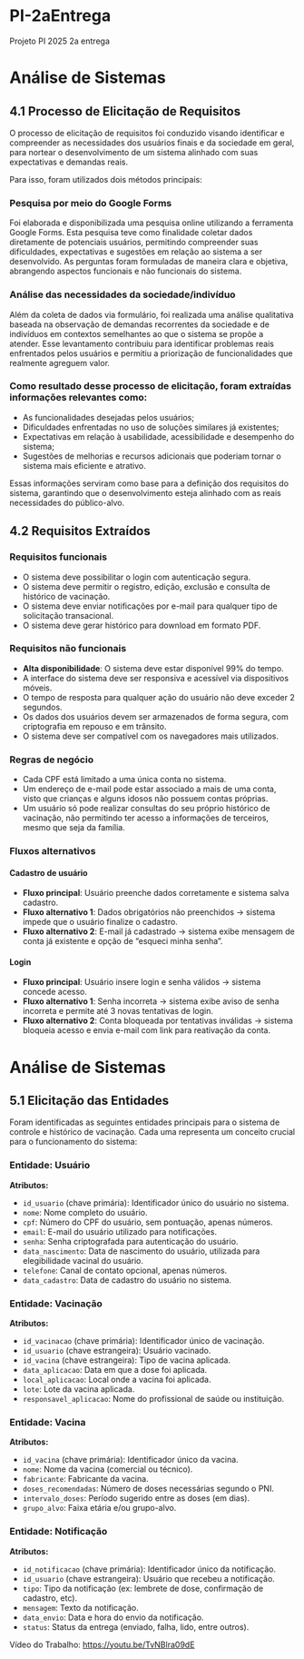 # PI-2aEntrega
Projeto PI 2025 2a entrega
# Análise de Sistemas

## 4.1 Processo de Elicitação de Requisitos

O processo de elicitação de requisitos foi conduzido visando identificar e compreender as necessidades dos usuários finais e da sociedade em geral, para nortear o desenvolvimento de um sistema alinhado com suas expectativas e demandas reais.

Para isso, foram utilizados dois métodos principais:

### Pesquisa por meio do Google Forms

Foi elaborada e disponibilizada uma pesquisa online utilizando a ferramenta Google Forms. Esta pesquisa teve como finalidade coletar dados diretamente de potenciais usuários, permitindo compreender suas dificuldades, expectativas e sugestões em relação ao sistema a ser desenvolvido. As perguntas foram formuladas de maneira clara e objetiva, abrangendo aspectos funcionais e não funcionais do sistema.

### Análise das necessidades da sociedade/indivíduo

Além da coleta de dados via formulário, foi realizada uma análise qualitativa baseada na observação de demandas recorrentes da sociedade e de indivíduos em contextos semelhantes ao que o sistema se propõe a atender. Esse levantamento contribuiu para identificar problemas reais enfrentados pelos usuários e permitiu a priorização de funcionalidades que realmente agreguem valor.

### Como resultado desse processo de elicitação, foram extraídas informações relevantes como:

- As funcionalidades desejadas pelos usuários;
- Dificuldades enfrentadas no uso de soluções similares já existentes;
- Expectativas em relação à usabilidade, acessibilidade e desempenho do sistema;
- Sugestões de melhorias e recursos adicionais que poderiam tornar o sistema mais eficiente e atrativo.

Essas informações serviram como base para a definição dos requisitos do sistema, garantindo que o desenvolvimento esteja alinhado com as reais necessidades do público-alvo.

## 4.2 Requisitos Extraídos

### Requisitos funcionais

- O sistema deve possibilitar o login com autenticação segura.
- O sistema deve permitir o registro, edição, exclusão e consulta de histórico de vacinação.
- O sistema deve enviar notificações por e-mail para qualquer tipo de solicitação transacional.
- O sistema deve gerar histórico para download em formato PDF.

### Requisitos não funcionais

- **Alta disponibilidade**: O sistema deve estar disponível 99% do tempo.
- A interface do sistema deve ser responsiva e acessível via dispositivos móveis.
- O tempo de resposta para qualquer ação do usuário não deve exceder 2 segundos.
- Os dados dos usuários devem ser armazenados de forma segura, com criptografia em repouso e em trânsito.
- O sistema deve ser compatível com os navegadores mais utilizados.

### Regras de negócio

- Cada CPF está limitado a uma única conta no sistema.
- Um endereço de e-mail pode estar associado a mais de uma conta, visto que crianças e alguns idosos não possuem contas próprias.
- Um usuário só pode realizar consultas do seu próprio histórico de vacinação, não permitindo ter acesso a informações de terceiros, mesmo que seja da família.

### Fluxos alternativos

#### Cadastro de usuário

- **Fluxo principal**: Usuário preenche dados corretamente e sistema salva cadastro.
- **Fluxo alternativo 1**: Dados obrigatórios não preenchidos → sistema impede que o usuário finalize o cadastro.
- **Fluxo alternativo 2**: E-mail já cadastrado → sistema exibe mensagem de conta já existente e opção de “esqueci minha senha”.

#### Login

- **Fluxo principal**: Usuário insere login e senha válidos → sistema concede acesso.
- **Fluxo alternativo 1**: Senha incorreta → sistema exibe aviso de senha incorreta e permite até 3 novas tentativas de login.
- **Fluxo alternativo 2**: Conta bloqueada por tentativas inválidas → sistema bloqueia acesso e envia e-mail com link para reativação da conta.

# Análise de Sistemas

## 5.1 Elicitação das Entidades

Foram identificadas as seguintes entidades principais para o sistema de controle e histórico de vacinação. Cada uma representa um conceito crucial para o funcionamento do sistema:

### Entidade: Usuário

**Atributos:**

- `id_usuario` (chave primária): Identificador único do usuário no sistema.
- `nome`: Nome completo do usuário.
- `cpf`: Número do CPF do usuário, sem pontuação, apenas números.
- `email`: E-mail do usuário utilizado para notificações.
- `senha`: Senha criptografada para autenticação do usuário.
- `data_nascimento`: Data de nascimento do usuário, utilizada para elegibilidade vacinal do usuário.
- `telefone`: Canal de contato opcional, apenas números.
- `data_cadastro`: Data de cadastro do usuário no sistema.

### Entidade: Vacinação

**Atributos:**

- `id_vacinacao` (chave primária): Identificador único de vacinação.
- `id_usuario` (chave estrangeira): Usuário vacinado.
- `id_vacina` (chave estrangeira): Tipo de vacina aplicada.
- `data_aplicacao`: Data em que a dose foi aplicada.
- `local_aplicacao`: Local onde a vacina foi aplicada.
- `lote`: Lote da vacina aplicada.
- `responsavel_aplicacao`: Nome do profissional de saúde ou instituição.

### Entidade: Vacina

**Atributos:**

- `id_vacina` (chave primária): Identificador único da vacina.
- `nome`: Nome da vacina (comercial ou técnico).
- `fabricante`: Fabricante da vacina.
- `doses_recomendadas`: Número de doses necessárias segundo o PNI.
- `intervalo_doses`: Período sugerido entre as doses (em dias).
- `grupo_alvo`: Faixa etária e/ou grupo-alvo.

### Entidade: Notificação

**Atributos:**

- `id_notificacao` (chave primária): Identificador único da notificação.
- `id_usuario` (chave estrangeira): Usuário que recebeu a notificação.
- `tipo`: Tipo da notificação (ex: lembrete de dose, confirmação de cadastro, etc).
- `mensagem`: Texto da notificação.
- `data_envio`: Data e hora do envio da notificação.
- `status`: Status da entrega (enviado, falha, lido, entre outros).

Vídeo do Trabalho: https://youtu.be/TvNBlra09dE
